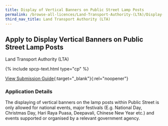 ```yaml
---
title: Display of Vertical Banners on Public Street Lamp Posts
permalink: /browse-all-licences/Land-Transport-Authority-(LTA)/Display-of-Vertical-Banners-on-Public-Street-Lamp-Posts
third_nav_title: Land Transport Authority (LTA)
---
```


## Apply to Display Vertical Banners on Public Street Lamp Posts

Land Transport Authority (LTA)

{% include spcp-text.html type="cp" %}

[View Submission Guide]("https://www.lta.gov.sg/content/dam/ltaweb/corp/Industry/files/COP-Appendices/Submission_Guide_and_Technical_Requirements_09122020.pdf"){:target="_blank"}{:rel="noopener"}

<H3>Application Details</H3>

<p>The displaying of vertical banners on the lamp posts within Public Street is only allowed for national events, major festivals (E.g. National Day, Christmas Day, Hari Raya Puasa, Deepavali, Chinese New Year etc.) and events supported or organised by a relevant government agency.</p>

